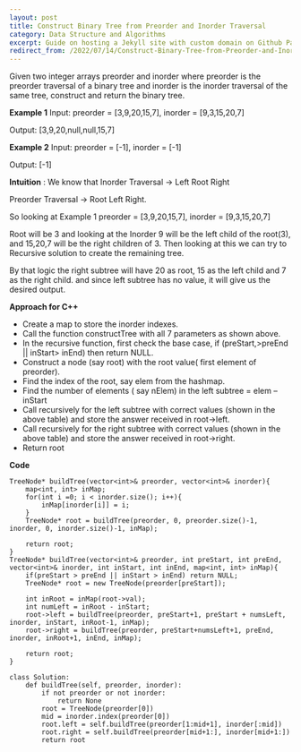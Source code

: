 ```yaml
---
layout: post
title: Construct Binary Tree from Preorder and Inorder Traversal
category: Data Structure and Algorithms
excerpt: Guide on hosting a Jekyll site with custom domain on Github Pages.
redirect_from: /2022/07/14/Construct-Binary-Tree-from-Preorder-and-Inorder-Traversal/
---
```


Given two integer arrays preorder and inorder where preorder is the preorder traversal of a binary tree and inorder is the inorder traversal of the same tree, construct and return the binary tree.

**Example 1** Input: preorder = [3,9,20,15,7], inorder = [9,3,15,20,7]

Output: [3,9,20,null,null,15,7]

**Example 2** Input: preorder = [-1], inorder = [-1]

Output: [-1]

**Intuition** : We know that Inorder Traversal -> Left Root Right

Preorder Traversal -> Root Left Right.

So looking at Example 1 preorder = [3,9,20,15,7], inorder = [9,3,15,20,7]

Root will be 3 and looking at the Inorder 9 will be the left child of the root(3), and 15,20,7 will be the right children of 3.
Then looking at this we can try to Recursive solution to create the remaining tree.

By that logic the right subtree will have 20 as root, 15 as the left child and 7 as the right child. and since left subtree has no value, it will give us the desired output.

**Approach for C++**
- Create a map to store the inorder indexes.
- Call the function constructTree with all 7 parameters as shown above.
- In the recursive function, first check the base case, if (preStart,>preEnd || inStart> inEnd) then return NULL.
- Construct a node (say root) with the root value( first element of preorder). 
- Find the index of the root, say elem from the hashmap.
- Find the number of elements ( say nElem) in the left subtree  = elem – inStart
- Call recursively for the left subtree with correct values (shown in the above table) and store the answer received in root->left.
- Call recursively for the right subtree with correct values (shown in the above table) and store the answer received in root->right.
- Return root


**Code**
```C++:
TreeNode* buildTree(vector<int>& preorder, vector<int>& inorder){
    map<int, int> inMap;
    for(int i =0; i < inorder.size(); i++){
        inMap[inorder[i]] = i;
    }
    TreeNode* root = buildTree(preorder, 0, preorder.size()-1, inorder, 0, inorder.size()-1, inMap);

    return root;
}
TreeNode* buildTree(vector<int>& preorder, int preStart, int preEnd, vector<int>& inorder, int inStart, int inEnd, map<int, int> inMap){
    if(preStart > preEnd || inStart > inEnd) return NULL;
    TreeNode* root = new TreeNode(preorder[preStart]);

    int inRoot = inMap(root->val);
    int numLeft = inRoot - inStart;
    root->left = buildTree(preorder, preStart+1, preStart + numsLeft, inorder, inStart, inRoot-1, inMap);
    root->right = buildTree(preorder, preStart+numsLeft+1, preEnd, inorder, inRoot+1, inEnd, inMap);

    return root;
}
```

```python:
class Solution:
    def buildTree(self, preorder, inorder):
        if not preorder or not inorder:
            return None
        root = TreeNode(preorder[0])
        mid = inorder.index(preorder[0])
        root.left = self.buildTree(preorder[1:mid+1], inorder[:mid])
        root.right = self.buildTree(preorder[mid+1:], inorder[mid+1:])
        return root

```